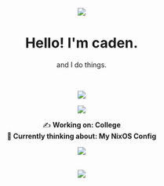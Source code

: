 
<!-- Mastodon -->
<a rel="me" href="https://mastodon.online/@cullvox"></a>


<p align="center">
  <img align="center" src="https://user-images.githubusercontent.com/68567525/199875488-cc2e58a6-09f5-449a-abea-1f098ff82ed0.gif">
</p>
  
<h1 align="center"> Hello! I'm caden. </h1> <p align=center>and I do things.</p>

<br>
<p align="center">
  <img src="https://user-images.githubusercontent.com/68567525/199876513-617d0d56-5911-4118-91e7-85739e8d3e53.gif">
</p>
<p align="center">
<img src="https://skillicons.dev/icons?i=c,cs,cpp,java,html,css,js,linux,ps,pr,unity,unreal">
  </p>

<p align="center">
✍️ <b>Working on: College <br>
🧠 <b>Currently thinking about: My NixOS Config
</p>
  

  
<p align="center">
<img src="https://spotify-github-profile.vercel.app/api/view?uid=s8kmbx2jeawhxhot0v9lgrn3r&cover_image=true&theme=default&show_offline=false&background_color=121212">
  </p>
<br>

<div align="center">
  <img src="https://profile-counter.glitch.me/cullvox/count.svg?"  />
</div>
